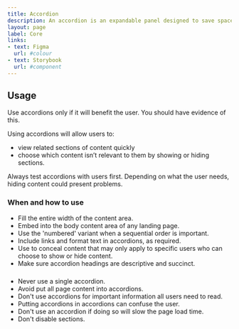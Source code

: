 ```yaml
---
title: Accordion
description: An accordion is an expandable panel designed to save space by hiding and revealing content as required.
layout: page
label: Core
links:
- text: Figma
  url: #colour
- text: Storybook
  url: #component
---
```


## Usage
Use accordions only if it will benefit the user. You should have evidence of this.

Using accordions will allow users to:
- view related sections of content quickly
- choose which content isn’t relevant to them by showing or hiding sections.

Always test accordions with users first. Depending on what the user needs, hiding content could present problems.

### When and how to use
- Fill the entire width of the content area.
- Embed into the body content area of any landing page.
- Use the 'numbered' variant when a sequential order is important.
- Include links and format text in accordions, as required.
- Use to conceal content that may only apply to specific users who can choose to show or hide content.
- Make sure accordion headings are descriptive and succinct.

### 
- Never use a single accordion.
- Avoid put all page content into accordions.
- Don't use accordions for important information all users need to read.
- Putting accordions in accordions can confuse the user.
- Don't use an accordion if doing so will slow the page load time.
- Don't disable sections.
